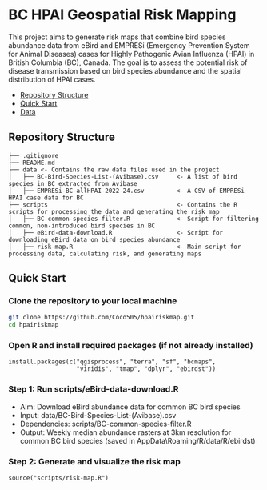# BC HPAI Geospatial Risk Mapping

This project aims to generate risk maps that combine bird species abundance data from eBird and EMPRESi (Emergency Prevention System for Animal Diseases) cases for Highly Pathogenic Avian Influenza (HPAI) in British Columbia (BC), Canada. The goal is to assess the potential risk of disease transmission based on bird species abundance and the spatial distribution of HPAI cases.

- [Repository Structure](#repository-structure)
- [Quick Start](#quick-start)
- [Data](#data)

## Repository Structure
```
├── .gitignore
├── README.md
├── data <- Contains the raw data files used in the project
│   ├── BC-Bird-Species-List-(Avibase).csv     <- A list of bird species in BC extracted from Avibase
│   ├── EMPRESi-BC-allHPAI-2022-24.csv         <- A CSV of EMPRESi HPAI case data for BC
├── scripts                                    <- Contains the R scripts for processing the data and generating the risk map
│   ├── BC-common-species-filter.R             <- Script for filtering common, non-introduced bird species in BC
│   ├── eBird-data-download.R                  <- Script for downloading eBird data on bird species abundance
│   ├── risk-map.R                             <- Main script for processing data, calculating risk, and generating maps
```
## Quick Start
### Clone the repository to your local machine
```bash
git clone https://github.com/Coco505/hpairiskmap.git
cd hpairiskmap
```
### Open R and install required packages (if not already installed)
```
install.packages(c("qgisprocess", "terra", "sf", "bcmaps", 
                   "viridis", "tmap", "dplyr", "ebirdst"))
```
### Step 1: Run scripts/eBird-data-download.R
- Aim: Download eBird abundance data for common BC bird species
- Input: data/BC-Bird-Species-List-(Avibase).csv
- Dependencies: scripts/BC-common-species-filter.R
- Output: Weekly median abundance rasters at 3km resolution for common BC bird species (saved in AppData\\Roaming/R/data/R/ebirdst)
### Step 2: Generate and visualize the risk map
```
source("scripts/risk-map.R")
```

